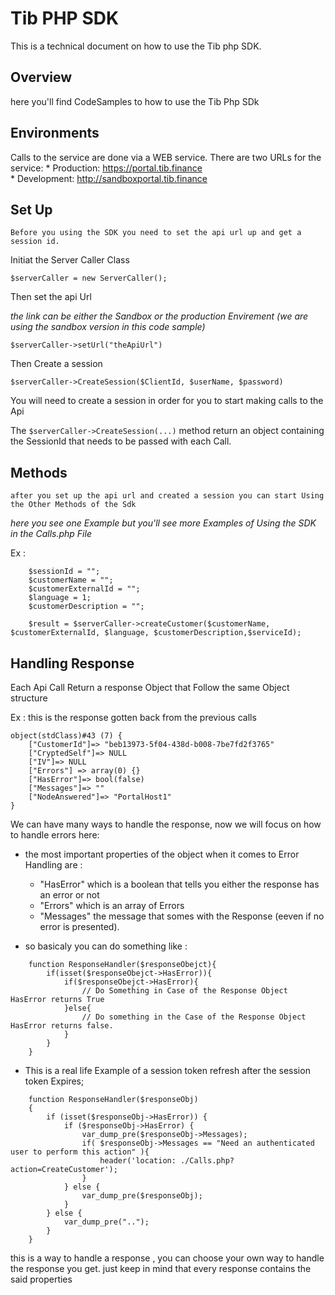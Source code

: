 
# Tib PHP SDK 

This is a technical document on how to use the Tib php SDK.

## Overview 

here you'll find CodeSamples to how to use the Tib Php SDk 

## Environments

Calls to the service are done via a WEB service. There are two URLs for the service:
    * Production: https://portal.tib.finance    
    * Development: http://sandboxportal.tib.finance


## Set Up 
` Before you using the SDK you need to set the api url up and get a session id. `

Initiat the Server Caller Class  

``` $serverCaller = new ServerCaller(); ```

Then set the api Url 

*the link can be either the Sandbox or the production Envirement (we are using the sandbox version in this code sample)*

``` $serverCaller->setUrl("theApiUrl") ```  

Then Create a session

``` $serverCaller->CreateSession($ClientId, $userName, $password) ```

You will need to create a session in order for you to start making calls to the Api 

The ``` $serverCaller->CreateSession(...) ``` method return an object containing the SessionId that needs to be passed with each Call.

## Methods 

` after you set up the api url and created a session you can start Using the Other Methods of the Sdk `

*here you see one Example but you'll see more Examples of Using the SDK in the Calls.php File*


Ex :

``` 
    $sessionId = "";  
    $customerName = "";
    $customerExternalId = ""; 
    $language = 1; 
    $customerDescription = ""; 

    $result = $serverCaller->createCustomer($customerName, $customerExternalId, $language, $customerDescription,$serviceId);
```
## Handling Response 

Each Api Call Return a response Object that Follow the same Object structure 

Ex : this is the response gotten back from the previous calls
```
object(stdClass)#43 (7) {
    ["CustomerId"]=> "beb13973-5f04-438d-b008-7be7fd2f3765"
    ["CryptedSelf"]=> NULL
    ["IV"]=> NULL
    ["Errors"] => array(0) {}
    ["HasError"]=> bool(false)
    ["Messages"]=> ""
    ["NodeAnswered"]=> "PortalHost1"
}

```
We can have many ways to handle the response, now we will focus on how to handle errors here:
- the most important properties of the object when it comes to Error Handling are :
    * "HasError" which is a boolean that tells you either the response has an error or not 
    * "Errors" which is an array of Errors
    * "Messages" the message that somes with the Response (eeven if no error is presented).

- so basicaly you can do something like : 
```
    function ResponseHandler($responseObejct){
        if(isset($responseObejct->HasError)){
            if($responseObejct->HasError){
                // Do Something in Case of the Response Object HasError returns True 
            }else{
                // Do something in the Case of the Response Object HasError returns false.
            }
        }
    }
```
- This is a real life Example of a session token refresh after the session token Expires;
```
    function ResponseHandler($responseObj)
    {
        if (isset($responseObj->HasError)) {
            if ($responseObj->HasError) {
                var_dump_pre($responseObj->Messages);
                if( $responseObj->Messages == "Need an authenticated user to perform this action" ){
                    header('location: ./Calls.php?action=CreateCustomer');
                }
            } else {
                var_dump_pre($responseObj);
            }
        } else {
            var_dump_pre("..");
        }
    }
```
this is a way to handle a response , you can choose your own way to handle the response you get. 
just keep in mind that every response contains the said properties 
 
